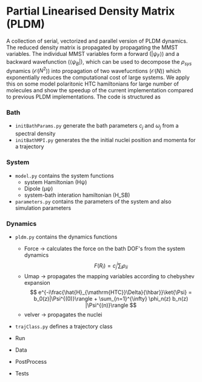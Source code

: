 # Partial Linearised Density Matrix (PLDM)
A collection of serial, vectorized and parallel version of PLDM dynamics. The reduced density matrix is propagated by propagating the MMST variables. The individual MMST variables form a forward ($|\psi_F\rangle$) and a backward wavefunction ($\langle\psi_B|$), which can be used to decompose the $ρ_{sys}$ dynamics ($\mathcal{O}$($N^2$)) into propagation of two wavefucntions ($\mathcal{O}$($N$)) which exponentially reduces the computational cost of large systems. We apply this on some model polaritonic HTC hamiltonians for large number of molecules and show the speedup of the current implementation compared to previous PLDM implementations. The code is structured as 

### Bath 
- `initBathParams.py` generate the bath parameters $c_j$ and $\omega_j$ from a spectral density
- `initBathMPI.py` generates the the initial nuclei position and momenta for a trajectory

### System
- `model.py` contains the system functions
    - system Hamiltonian (Hψ)
    - Dipole (μψ)
    - system-bath interation hamiltonian (H_SB)
- `parameters.py` contains the parameters of the system and also simulation parameters

### Dynamics
- `pldm.py` contains the dynamics functions
    - Force  → calculates the force on the bath DOF's from the system dynamics
    $$ F(R_i)  = c_j^i \sum_i \rho_{ii}$$
    - Umap   → propagates the mapping variables according to chebyshev expansion
    $$  e^{-i\frac{\hat{H}_{\mathrm{HTC}}\Delta}{\hbar}}\ket{\Psi}  = b_0(z)|\Psi^{(0)}\rangle + \sum_{n=1}^{\infty} \phi_n(z) b_n(z) |\Psi^{(n)}\rangle $$
    - velver → propagates the nuclei 
- `trajClass.py` defines a trajectory class


- Run
- Data
- PostProcess
- Tests
